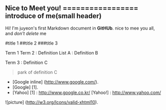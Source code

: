 Nice to Meet you!
=================\
introduce of me(small header)
-----------------------------

Hi! I'm juyeon's first Markdown document in **GitHUb**.
nice to mee you all, and *don't delete* me

#title 1
##title 2
###title 3


Term 1
Term 2
: Definition List A
: Definition B

Term 3
: Definition C
> park of definition C

* [Google inline] (http://www.google.com/).
* [Google] [1].
* [Yahoo] 
[1] : http://www.google.co.kr/
[Yahoo!] : http://www.yahoo.com/

![picture] (http://w3.org/Icons/valid-xhtml10).

